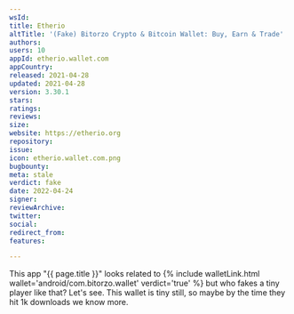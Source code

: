 ```yaml
---
wsId: 
title: Etherio
altTitle: '(Fake) Bitorzo Crypto & Bitcoin Wallet: Buy, Earn & Trade'
authors: 
users: 10
appId: etherio.wallet.com
appCountry: 
released: 2021-04-28
updated: 2021-04-28
version: 3.30.1
stars: 
ratings: 
reviews: 
size: 
website: https://etherio.org
repository: 
issue: 
icon: etherio.wallet.com.png
bugbounty: 
meta: stale
verdict: fake
date: 2022-04-24
signer: 
reviewArchive: 
twitter: 
social: 
redirect_from: 
features: 

---
```


This app "{{ page.title }}" looks related to
{% include walletLink.html wallet='android/com.bitorzo.wallet' verdict='true' %}
but who fakes a tiny player like that? Let's see. This wallet is tiny still, so
maybe by the time they hit 1k downloads we know more.

